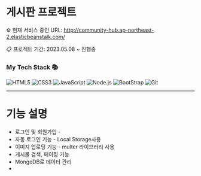 # 게시판 프로젝트

⚙ 현재 서비스 중인 URL: <http://community-hub.ap-northeast-2.elasticbeanstalk.com/>

📋 프로젝트 기간: 2023.05.08 ~ 진행중

<h3> My Tech Stack 📚</h3>

![HTML5](https://img.shields.io/badge/-HTML5-F05032?style=for-the-badge&logo=html5&logoColor=ffffff)
![CSS3](https://img.shields.io/badge/-CSS3-007ACC?style=for-the-badge&logo=css3)
![JavaScript](https://img.shields.io/badge/-JavaScript-%23F7DF1C?style=for-the-badge&logo=javascript&logoColor=000000&labelColor=%23F7DF1C&color=%23FFCE5A)
![Node.js](https://img.shields.io/badge/-Nodejs-339933?style=for-the-badge&logo=nodejs)
![BootStrap](https://img.shields.io/badge/-BootStrap-7952B3?style=for-the-badge&logo=bootstrap&logoColor=ffffff)
![Git](https://img.shields.io/badge/-Git-F05032?style=for-the-badge&logo=git&logoColor=ffffff)

<hr/>

# 기능 설명

- 로그인 및 회원가입 -
- 자동 로그인 기능 - Local Storage사용
- 이미지 업로딩 기능 - multer 라이브러리 사용
- 게시물 검색, 페이징 기능
- MongoDB로 데이터 관리
- <!-- <img src="/path/to/img.jpg" width="450px" height="300px" title="px(픽셀) 크기 설정" alt="RubberDuck"></img><br/>
  <img src="/path/to/img.jpg" width="40%" height="30%" title="px(픽셀) 크기 설정" alt="RubberDuck"></img> -->

<!--
이미지로 설명(GIF, img)

- 회원 가입

- 보안 강화를 위해 사용자의 비밀번호를 bcrypt 알고리즘을 활용하여 안전하게 암호화한 후 데이터베이스에 저장

- 게시물 작성/수정/삭제

- 댓글 작성/삭제

- 게시물 pagination

- MongoDB의 Search Index를 사용해 게시물 제목 검색

- 관리자가 사용자의 게시물 및 댓글을 관리 -->
